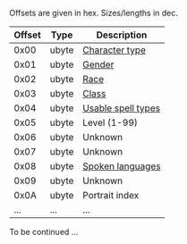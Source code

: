 Offsets are given in hex. Sizes/lengths in dec.

Offset | Type | Description
----|----|----
0x00 | ubyte | [Character type](Enumerations/CharacterTypes.md)
0x01 | ubyte | [Gender](Enumerations/Gender.md)
0x02 | ubyte | [Race](Enumerations/Races.md)
0x03 | ubyte | [Class](Enumerations/Classes.md)
0x04 | ubyte | [Usable spell types](Enumerations/SpellTypes.md)
0x05 | ubyte | Level (1-99)
0x06 | ubyte | Unknown
0x07 | ubyte | Unknown
0x08 | ubyte | [Spoken languages](Enumerations/Languages.md)
0x09 | ubyte | Unknown
0x0A | ubyte | Portrait index
... | ... | ...

To be continued ...